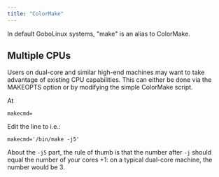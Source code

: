 ```yaml
---
title: "ColorMake"
---
```


In default GoboLinux systems, "make" is an alias to ColorMake.

## Multiple CPUs

Users on dual-core and similar high-end machines may want to take
advantage of existing CPU capabilities. This can either be done via the
MAKEOPTS option or by modifying the simple ColorMake script.

At
```fish
makecmd=
```

Edit the line to i.e.:
```fish
makecmd='/bin/make -j5'
```

About the `-j5` part, the rule of thumb is that the number after `-j` should
equal the number of your cores +1: on a typical dual-core machine, the
number would be 3.
